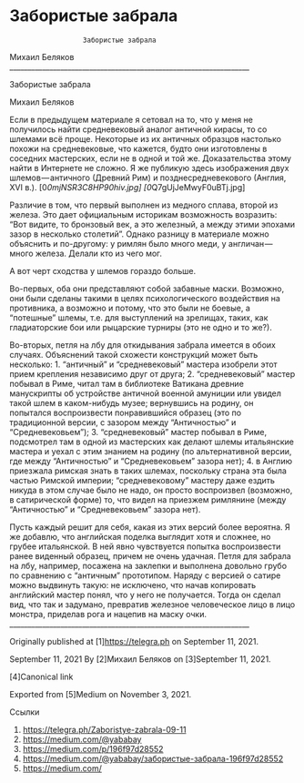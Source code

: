 #                       Забористые забрала
                      Забористые забрала

   Михаил Беляков
     __________________________________________________________________

Забористые забрала

   Михаил Беляков

   Если в предыдущем материале я сетовал на то, что у меня не получилось
   найти средневековый аналог античной кирасы, то со шлемами всё проще.
   Некоторые из их античных образцов настолько похожи на средневековые,
   что кажется, будто они изготовлены в соседних мастерских, если не в
   одной и той же. Доказательства этому найти в Интернете не сложно. Я же
   публикую здесь изображения двух шлемов — античного (Древний Рим) и
   позднесредневекового (Англия, XVI в.).
   [0*0mjNSR3C8HP90hiv.jpg] [0*Q7gUjJeMwyF0uBTj.jpg]

   Различие в том, что первый выполнен из медного сплава, второй из
   железа. Это дает официальным историкам возможность возразить: “Вот
   видите, то бронзовый век, а это железный, а между этими эпохами зазор в
   несколько столетий”. Однако разницу в материале можно объяснить и
   по-другому: у римлян было много меди, у англичан — много железа. Делали
   кто из чего мог.

   А вот черт сходства у шлемов гораздо больше.

   Во-первых, оба они представляют собой забавные маски. Возможно, они
   были сделаны такими в целях психологического воздействия на противника,
   а возможно и потому, что это были не боевые, а “потешные” шлемы, т.е.
   для выступлений на зрелищах, таких, как гладиаторские бои или рыцарские
   турниры (это не одно и то же?).

   Во-вторых, петля на лбу для откидывания забрала имеется в обоих
   случаях. Объяснений такой схожести конструкций может быть несколько:
    1. “античный” и “средневековый” мастера изобрели этот прием крепления
       независимо друг от друга;
    2. “средневековый” мастер побывал в Риме, читал там в библиотеке
       Ватикана древние манускрипты об устройстве античной военной
       амуниции или увидел такой шлем в каком-нибудь музее; вернувшись на
       родину, он попытался воспроизвести понравившийся образец (это по
       традиционной версии, с зазором между “Античностью” и
       “Средневековьем”);
    3. “средневековый” мастер побывал в Риме, подсмотрел там в одной из
       мастерских как делают шлемы итальянские мастера и уехал с этим
       знанием на родину (по альтернативной версии, где между
       “Античностью” и “Средневековьем” зазора нет);
    4. в Англию приезжала римская знать в таких шлемах, поскольку страна
       эта была частью Римской империи; “средневековому” мастеру даже
       ездить никуда в этом случае было не надо, он просто воспроизвел
       (возможно, в сатирической форме) то, что видел на приезжем
       римлянине (между “Античностью” и “Средневековьем” зазора нет).

   Пусть каждый решит для себя, какая из этих версий более вероятна. Я же
   добавлю, что английская поделка выглядит хотя и сложнее, но грубее
   итальянской. В ней явно чувствуется попытка воспроизвести ранее
   виденный образец, причем не очень удачная. Петля для забрала на лбу,
   например, посажена на заклепки и выполнена довольно грубо по сравнению
   с “античным” прототипом. Наряду с версией о сатире можно выдвинуть
   такую: не исключено, что начав копировать английский мастер понял, что
   у него не получается. Тогда он сделал вид, что так и задумано,
   превратив железное человеческое лицо в лицо монстра, приделав рога и
   нацепив на маску очки.
     __________________________________________________________________

   Originally published at [1]https://telegra.ph on September 11, 2021.

<time>September 11, 2021</time>
   By [2]Михаил Беляков on [3]September 11, 2021.

   [4]Canonical link

   Exported from [5]Medium on November 3, 2021.

Ссылки

   1. https://telegra.ph/Zaboristye-zabrala-09-11
   2. https://medium.com/@yababay
   3. https://medium.com/p/196f97d28552
   4. https://medium.com/@yababay/забористые-забрала-196f97d28552
   5. https://medium.com/
